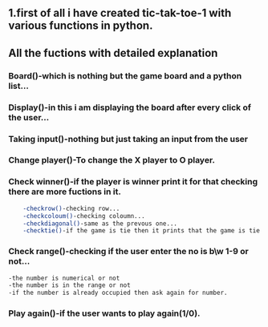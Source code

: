 ## 1.first of all i have created tic-tak-toe-1 with various functions in python.
## All the fuctions with detailed explanation

### Board()-which is nothing but the game board and a python list...
### Display()-in this i am displaying the board after every click of the user...
### Taking input()-nothing but just taking an input from the user
### Change player()-To change the X player to O player.
### Check winner()-if the player is winner print it for that checking there are more fuctions in it.
```sh
    -checkrow()-checking row...
    -checkcoloum()-checking coloumn...
    -checkdiagonal()-same as the prevous one...
    -checktie()-if the game is tie then it prints that the game is tie...
  ```
### Check range()-checking if the user enter the no is b\w 1-9 or not...
  ```sh
  -the number is numerical or not
  -the number is in the range or not
  -if the number is already occupied then ask again for number.
  ```
### Play again()-if the user wants to play again(1/0).
